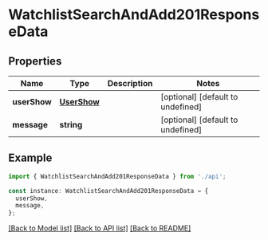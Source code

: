 # WatchlistSearchAndAdd201ResponseData

## Properties

| Name         | Type                        | Description | Notes                             |
| ------------ | --------------------------- | ----------- | --------------------------------- |
| **userShow** | [**UserShow**](UserShow.md) |             | [optional] [default to undefined] |
| **message**  | **string**                  |             | [optional] [default to undefined] |

## Example

```typescript
import { WatchlistSearchAndAdd201ResponseData } from './api';

const instance: WatchlistSearchAndAdd201ResponseData = {
  userShow,
  message,
};
```

[[Back to Model list]](../README.md#documentation-for-models) [[Back to API list]](../README.md#documentation-for-api-endpoints) [[Back to README]](../README.md)
